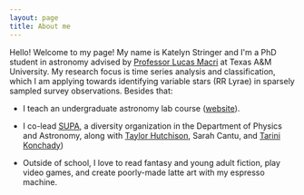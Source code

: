 ```yaml
---
layout: page
title: About me
---
```


Hello! Welcome to my page! My name is Katelyn Stringer and I'm a PhD student in astronomy advised by [Professor Lucas Macri](http://people.physics.tamu.edu/lmacri/) at Texas A&M University. My research focus is time series analysis and classification, which I am applying towards identifying variable stars (RR Lyrae) in sparsely sampled survey observations. Besides that: 

- I teach an undergraduate astronomy lab course ([website](http://observatory.tamu.edu/courses/observational/)).
- I co-lead [SUPA](https://people.physics.tamu.edu/aibhleog/supa/home.html), a diversity organization in the Department of Physics and Astronomy, along with [Taylor Hutchison](https://people.physics.tamu.edu/aibhleog/), Sarah Cantu, and [Tarini Konchady](https://tkonchady.github.io/))

- Outside of school, I love to read fantasy and young adult fiction, play video games, and create poorly-made latte art with my espresso machine.
